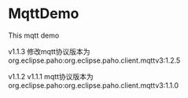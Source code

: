 # MqttDemo
This mqtt demo


v1.1.3
 修改mqtt协议版本为 org.eclipse.paho:org.eclipse.paho.client.mqttv3:1.2.5
 
 
v1.1.2
v1.1.1
 mqtt协议版本为 org.eclipse.paho:org.eclipse.paho.client.mqttv3:1.1.0